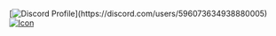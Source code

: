 [![Discord Profile](https://lanyard-profile-readme.vercel.app/api/596073634938880005?theme=dark&bg=1a1c1f&animated=false&hideDiscrim=true&borderRadius=30px&idleMessage=Probably%20doing%20something%20else...)](https://discord.com/users/596073634938880005)
[![Icon](https://media.discordapp.net/attachments/627939689726214195/1126253385872592898/Katman_2.png)](https://test.com)
